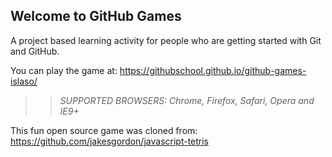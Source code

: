 ## Welcome to GitHub Games

A project based learning activity for people who are getting started with Git and GitHub.

You can play the game at: https://githubschool.github.io/github-games-islaso/

>> _*SUPPORTED BROWSERS*: Chrome, Firefox, Safari, Opera and IE9+_

This fun open source game was cloned from: https://github.com/jakesgordon/javascript-tetris
